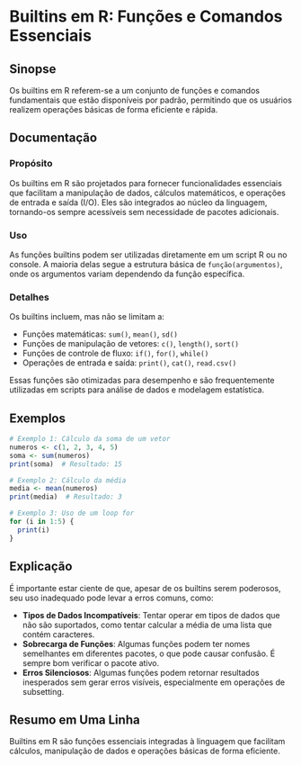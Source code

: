 <!--
Meta Description: # Builtins em R: Funções e Comandos Essenciais ## Sinopse Os builtins em R referem-se a um conjunto de funções e comandos fundamentais que estão dispo...
Meta Keywords: funções, que, builtins, são, operações
-->

# Builtins em R: Funções e Comandos Essenciais

## Sinopse
Os builtins em R referem-se a um conjunto de funções e comandos fundamentais que estão disponíveis por padrão, permitindo que os usuários realizem operações básicas de forma eficiente e rápida.

## Documentação
### Propósito
Os builtins em R são projetados para fornecer funcionalidades essenciais que facilitam a manipulação de dados, cálculos matemáticos, e operações de entrada e saída (I/O). Eles são integrados ao núcleo da linguagem, tornando-os sempre acessíveis sem necessidade de pacotes adicionais.

### Uso
As funções builtins podem ser utilizadas diretamente em um script R ou no console. A maioria delas segue a estrutura básica de `função(argumentos)`, onde os argumentos variam dependendo da função específica.

### Detalhes
Os builtins incluem, mas não se limitam a:
- Funções matemáticas: `sum()`, `mean()`, `sd()`
- Funções de manipulação de vetores: `c()`, `length()`, `sort()`
- Funções de controle de fluxo: `if()`, `for()`, `while()`
- Operações de entrada e saída: `print()`, `cat()`, `read.csv()`

Essas funções são otimizadas para desempenho e são frequentemente utilizadas em scripts para análise de dados e modelagem estatística.

## Exemplos
```R
# Exemplo 1: Cálculo da soma de um vetor
numeros <- c(1, 2, 3, 4, 5)
soma <- sum(numeros)
print(soma)  # Resultado: 15

# Exemplo 2: Cálculo da média
media <- mean(numeros)
print(media)  # Resultado: 3

# Exemplo 3: Uso de um loop for
for (i in 1:5) {
  print(i)
}
```

## Explicação
É importante estar ciente de que, apesar de os builtins serem poderosos, seu uso inadequado pode levar a erros comuns, como:
- **Tipos de Dados Incompatíveis**: Tentar operar em tipos de dados que não são suportados, como tentar calcular a média de uma lista que contém caracteres.
- **Sobrecarga de Funções**: Algumas funções podem ter nomes semelhantes em diferentes pacotes, o que pode causar confusão. É sempre bom verificar o pacote ativo.
- **Erros Silenciosos**: Algumas funções podem retornar resultados inesperados sem gerar erros visíveis, especialmente em operações de subsetting.

## Resumo em Uma Linha
Builtins em R são funções essenciais integradas à linguagem que facilitam cálculos, manipulação de dados e operações básicas de forma eficiente.